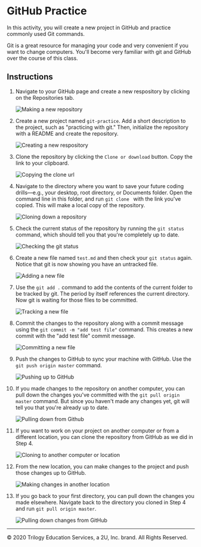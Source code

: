 # GitHub Practice

In this activity, you will create a new project in GitHub and practice commonly used Git commands.

Git is a great resource for managing your code and very convenient if you want to change computers. You'll become very familiar with git and GitHub over the course of this class.

## Instructions

1. Navigate to your GitHub page and create a new respository by clicking on the Repositories tab.

    ![Making a new repository](Images/01.PNG)

2. Create a new project named `git-practice`. Add a short description to the project, such as "practicing with git." Then, initialize the repository with a README and create the repository.

    ![Creating a new respository](Images/02.PNG)

3. Clone the repository by clicking the `Clone or download` button. Copy the link to your clipboard.

    ![Copying the clone url](Images/03.PNG)

4. Navigate to the directory where you want to save your future coding drills––e.g., your desktop, root directory, or Documents folder. Open the command line in this folder, and run `git clone ` with the link you've copied. This will make a local copy of the repository.

    ![Cloning down a repository](Images/04.PNG)

5. Check the current status of the repository by running the `git status` command, which should tell you that you're completely up to date.

    ![Checking the git status](Images/05.PNG)

6. Create a new file named `test.md` and then check your `git status` again. Notice that git is now showing you have an untracked file.

    ![Adding a new file](Images/06.PNG)

7. Use the  `git add .` command to add the contents of the current folder to be tracked by git. The period by itself references the current directory. Now git is waiting for those files to be committed.

    ![Tracking a new file](Images/07.PNG)

8. Commit the changes to the repository along with a commit message using the `git commit -m "add test file"` command. This creates a new commit with the "add test file" commit message.

    ![Committing a new file](Images/08.PNG)

9. Push the changes to GitHub to sync your machine with GitHub. Use the `git push origin master` command.

    ![Pushing up to GitHub](Images/09.PNG)

10. If you made changes to the repository on another computer, you can pull down the changes you've committed with the `git pull origin master` command. But since you haven't made any changes yet, git will tell you that you're already up to date.

    ![Pulling down from Github](Images/10.PNG)

11. If you want to work on your project on another computer or from a different location, you can clone the repository from GitHub as we did in Step 4. 

    ![Cloning to another computer or location](Images/11.PNG)

12. From the new location, you can make changes to the project and push those changes up to GitHub.

    ![Making changes in another location](Images/12.PNG)

13. If you go back to your first directory, you can pull down the changes you made elsewhere. Navigate back to the directory you cloned in Step 4 and run `git pull origin master`.

    ![Pulling down changes from GitHub](Images/13.PNG)

---

© 2020 Trilogy Education Services, a 2U, Inc. brand. All Rights Reserved.
